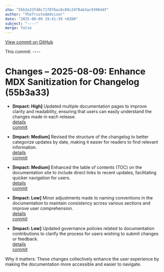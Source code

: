 ```yaml
---
sha: "55b3a33fd8c717876ac8c89c2470ab3ac93964df"
author: "TheTrustedAdvisor"
date: "2025-08-09 19:41:39 +0200"
subject: "----"
merge: false
---
```


[View commit on GitHub](https://github.com/TheTrustedAdvisor/FabricAdoptionFramework/commit/55b3a33fd8c717876ac8c89c2470ab3ac93964df)

This commit: ----

# Changes – 2025-08-09: Enhance MDX Sanitization for Changelog (55b3a33)

- **[Impact: High]** Updated multiple documentation pages to improve clarity and readability, ensuring that users can easily understand the changes made in each release.  
   [details](/docs/about/changes/2025-08-09-commit-summary)  
   [commit](https://github.com/TheTrustedAdvisor/FabricAdoptionFramework/commit/55b3a33fd8c717876ac8c89c2470ab3ac93964df)

- **[Impact: Medium]** Revised the structure of the changelog to better categorize updates by date, making it easier for readers to find relevant information.  
   [details](/docs/about/changes/2025-08-09-commit-summary)  
   [commit](https://github.com/TheTrustedAdvisor/FabricAdoptionFramework/commit/55b3a33fd8c717876ac8c89c2470ab3ac93964df)

- **[Impact: Medium]** Enhanced the table of contents (TOC) on the documentation site to include direct links to recent updates, facilitating quicker navigation for users.  
   [details](/docs/about/changes/2025-08-09-commit-summary)  
   [commit](https://github.com/TheTrustedAdvisor/FabricAdoptionFramework/commit/55b3a33fd8c717876ac8c89c2470ab3ac93964df)

- **[Impact: Low]** Minor adjustments made to naming conventions in the documentation to maintain consistency across various sections and improve user comprehension.  
   [details](/docs/about/changes/2025-08-09-commit-summary)  
   [commit](https://github.com/TheTrustedAdvisor/FabricAdoptionFramework/commit/55b3a33fd8c717876ac8c89c2470ab3ac93964df)

- **[Impact: Low]** Updated governance policies related to documentation contributions to clarify the process for users wishing to submit changes or feedback.  
   [details](/docs/about/changes/2025-08-09-commit-summary)  
   [commit](https://github.com/TheTrustedAdvisor/FabricAdoptionFramework/commit/55b3a33fd8c717876ac8c89c2470ab3ac93964df)

Why it matters: These changes collectively enhance the user experience by making the documentation more accessible and easier to navigate.
